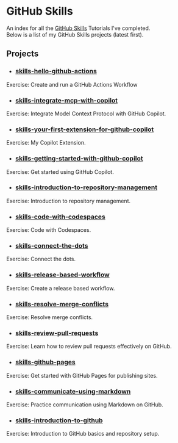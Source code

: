 # GitHub Skills

An index for all the [GitHub Skills](https://skills.github.com/) Tutorials I've completed.  
Below is a list of my GitHub Skills projects (latest first).  

## Projects

- ### [skills-hello-github-actions](https://github.com/mama-cailleach/skills-hello-github-actions)
Exercise: Create and run a GitHub Actions Workflow 

- ### [skills-integrate-mcp-with-copilot](https://github.com/mama-cailleach/skills-integrate-mcp-with-copilot)
Exercise: Integrate Model Context Protocol with GitHub Copilot.

- ### [skills-your-first-extension-for-github-copilot](https://github.com/mama-cailleach/skills-your-first-extension-for-github-copilot)
Exercise: My Copilot Extension.

- ### [skills-getting-started-with-github-copilot](https://github.com/mama-cailleach/skills-getting-started-with-github-copilot)
Exercise: Get started using GitHub Copilot.

- ### [skills-introduction-to-repository-management](https://github.com/mama-cailleach/skills-introduction-to-repository-management)
Exercise: Introduction to repository management.

- ### [skills-code-with-codespaces](https://github.com/mama-cailleach/skills-code-with-codespaces)
Exercise: Code with Codespaces.

- ### [skills-connect-the-dots](https://github.com/mama-cailleach/skills-connect-the-dots)
Exercise: Connect the dots.

- ### [skills-release-based-workflow](https://github.com/mama-cailleach/skills-release-based-workflow)
Exercise: Create a release based workflow.

- ### [skills-resolve-merge-conflicts](https://github.com/mama-cailleach/skills-resolve-merge-conflicts)
Exercise: Resolve merge conflicts.

- ### [skills-review-pull-requests](https://github.com/mama-cailleach/skills-review-pull-requests)
Exercise: Learn how to review pull requests effectively on GitHub.

- ### [skills-github-pages](https://github.com/mama-cailleach/skills-github-pages)
Exercise: Get started with GitHub Pages for publishing sites.

- ### [skills-communicate-using-markdown](https://github.com/mama-cailleach/skills-communicate-using-markdown)
Exercise: Practice communication using Markdown on GitHub.

- ### [skills-introduction-to-github](https://github.com/mama-cailleach/skills-introduction-to-github)
Exercise: Introduction to GitHub basics and repository setup.

